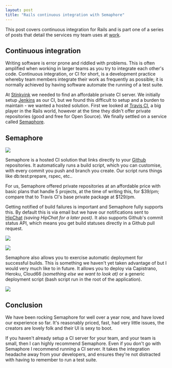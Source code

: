 ```yaml
---
layout: post
title: "Rails continuous integration with Semaphore"
---
```


This post covers continuous integration for Rails and is part one of a series of
posts that detail the services my team uses at [work][Stinkyink].

## Continuous integration

Writing software is error prone and riddled with problems. This is often
amplified when working in larger teams as you try to integrate each other's
code. Continuous integration, or CI for short, is a development practice whereby
team members integrate their work as frequently as possible; it is normally
achieved by having software automate the running of a test suite.

At [Stinkyink] we needed to find an affordable private CI server. We initially
setup [Jenkins] as our CI, but we found this difficult to setup and a burden
to maintain - we wanted a hosted solution. First we looked at [Travis CI], a
big player in the Rails world, however at the time they didn't offer private
repositories (good and free for Open Source). We finally settled on a service
called [Semaphore].

## Semaphore

<a href="http://cl.ly/image/1S0e2d3n2r01/content" data-fluidbox><img
src="http://cl.ly/image/1S0e2d3n2r01/content" class="figure"></a>

Semaphore is a hosted CI solution that links directly to your [Github]
repositories. It automatically runs a build script, which you can customise,
with every commit you push and branch you create. Our script runs things like
db:test:prepare, rspec, etc..

For us, Semaphore offered private repositories at an affordable price with basic
plans that handle 5 projects, at the time of writing this, for $39/pm; compare
that to Travis CI's base private package at $129/pm.

Getting notified of build failures is important and Semaphore fully supports
this. By default this is via email but we have our notifications sent to
[HipChat] _(saving HipChat for a later post)_. It also supports Github's commit
status API, which means you get build statuses directly in a Github pull
request.

<a href="http://cl.ly/image/3o1c1i1T1G2U/content" data-fluidbox><img
src="http://cl.ly/image/3o1c1i1T1G2U/content" class="figure"></a>

<a href="http://cl.ly/image/3e0q3q2h2o24/content" data-fluidbox><img
src="http://cl.ly/image/3e0q3q2h2o24/content" class="figure"></a>

Semaphore also allows you to exercise automatic deployment for successful
builds. This is something we haven't yet taken advantage of but I would very
much like to in future. It allows you to deploy via Capistrano, Heroku, Cloud66
_(something else we want to look at)_ or a generic deployment script (bash
script run in the root of the application).

<a href="http://cl.ly/image/2T2n0b21363P/content" data-fluidbox><img
src="http://cl.ly/image/2T2n0b21363P/content" class="figure"></a>

## Conclusion

We have been rocking Semaphore for well over a year now, and have loved our
experience so far. It's reasonably priced, fast, had very little issues, the
creators are lovely folk and their UI is sexy to boot.

If you haven't already setup a CI server for your team, and your team is small,
then I can highly recommend Semaphore. Even if you don't go with Semaphore I
recommend running a CI server. It takes the integration headache away from your
developers, and ensures they're not distracted with having to remember to run a
test suite.

[Stinkyink]: http://www.stinkyinkshop.co.uk
[Jenkins]:http://jenkins-ci.org/
[Travis CI]:https://travis-ci.org/
[Semaphore]:https://semaphoreapp.com/
[Github]:http://github.com/
[HipChat]:http://hipchat.com/
